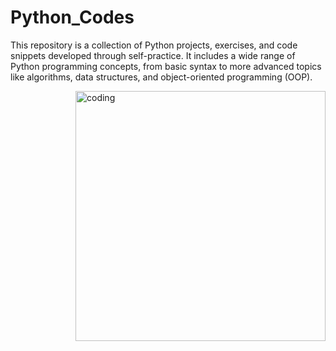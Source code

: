 # Python_Codes
This repository is a collection of Python projects, exercises, and code snippets developed through self-practice. It includes a wide range of Python programming concepts, from basic syntax to more advanced topics like algorithms, data structures, and object-oriented programming (OOP).

<img align="right" alt="coding" width="400" src="https://c.tenor.com/mGgWY8RkgYMAAAAM/hello-world.gif">

